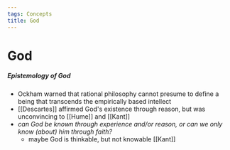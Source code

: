 ```yaml
---
tags: Concepts
title: God
---
```


# God

##### Epistemology of God
- Ockham warned that rational philosophy cannot presume to define a being that transcends the empirically based intellect
- [[Descartes]] affirmed God's existence through reason, but was unconvincing to [[Hume]] and [[Kant]] 
- *can God be known through experience and/or reason, or can we only know (about) him through faith?*
	- maybe God is thinkable, but not knowable [[Kant]]
